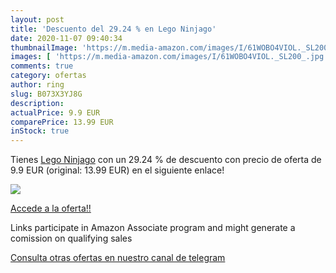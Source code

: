 ```yaml
---
layout: post
title: 'Descuento del 29.24 % en Lego Ninjago'
date: 2020-11-07 09:40:34
thumbnailImage: 'https://m.media-amazon.com/images/I/61WOBO4VIOL._SL200_.jpg'
images: [ 'https://m.media-amazon.com/images/I/61WOBO4VIOL._SL200_.jpg' ]
comments: true
category: ofertas
author: ring
slug: B073X3YJ8G
description:
actualPrice: 9.9 EUR
comparePrice: 13.99 EUR
inStock: true
---
```


Tienes [Lego Ninjago](https://www.amazon.es/dp/B073X3YJ8G/?tag=redken-21) con un 29.24 % de descuento con precio de oferta de 9.9 EUR (original: 13.99 EUR) en el siguiente enlace!

[![](https://m.media-amazon.com/images/I/61WOBO4VIOL._SL200_.jpg)](https://www.amazon.es/dp/B073X3YJ8G/?tag=redken-21)

[Accede a la oferta!!](https://www.amazon.es/dp/B073X3YJ8G/?tag=redken-21)

Links participate in Amazon Associate program and might generate a comission on qualifying sales

[Consulta otras ofertas en nuestro canal de telegram](https://t.me/s/ofertas25)

